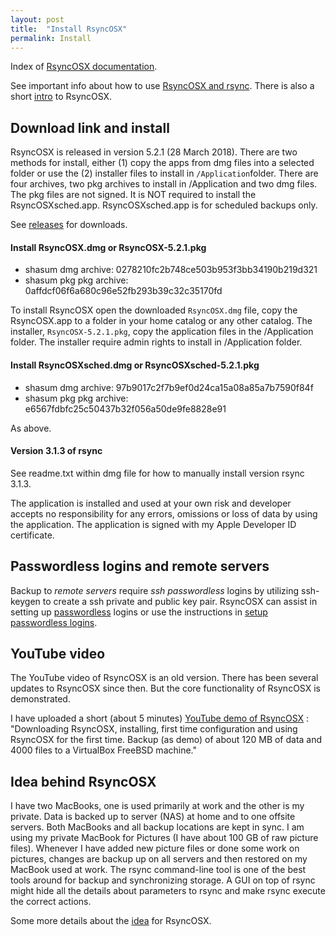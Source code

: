 ```yaml
---
layout: post
title:  "Install RsyncOSX"
permalink: Install
---
```

Index of [RsyncOSX documentation](/AboutRsyncOSX).

See important info about how to use [RsyncOSX and rsync](/HowtoUseRsyncOSX). There is also a short [intro](/Intro) to RsyncOSX.

## Download link and install

RsyncOSX is released in version 5.2.1 (28 March 2018). There are two methods for install, either (1) copy the apps from dmg files into a selected folder or use the (2) installer files to install in `/Application`folder. There are four archives, two pkg archives to install in /Application and two dmg files. The pkg files are not signed. It is NOT required to install the RsyncOSXsched.app. RsyncOSXsched.app is for scheduled backups only.

See [releases](https://github.com/rsyncOSX/RsyncOSX/releases/tag/v5.2.1) for downloads.

#### Install RsyncOSX.dmg or  RsyncOSX-5.2.1.pkg

- shasum dmg archive: 0278210fc2b748ce503b953f3bb34190b219d321
- shasum pkg pkg archive: 0affdcf06f6a680c96e52fb293b39c32c35170fd

To install RsyncOSX open the downloaded `RsyncOSX.dmg` file, copy the RsyncOSX.app to a folder in your home catalog or any other catalog. The installer, `RsyncOSX-5.2.1.pkg`, copy the application files in the /Application folder. The installer require admin rights to install in /Application folder.

#### Install RsyncOSXsched.dmg or RsyncOSXsched-5.2.1.pkg

- shasum dmg archive: 97b9017c2f7b9ef0d24ca15a08a85a7b7590f84f
- shasum pkg pkg archive: e6567fdbfc25c50437b32f056a50de9fe8828e91

As above.

#### Version 3.1.3 of rsync

See readme.txt within dmg file for how to manually install version rsync 3.1.3.

The application is installed and used at your own risk and developer accepts no responsibility for any errors, omissions or loss of data by using the application. The application is signed with my Apple Developer ID certificate.

## Passwordless logins and remote servers

Backup to *remote servers* require *ssh passwordless* logins by utilizing ssh-keygen to create a ssh private and public key pair. RsyncOSX can assist in setting up [passwordless](/ssh) logins or use the instructions in [setup passwordless logins](/PasswordlessLogin).

## YouTube video

The YouTube video of RsyncOSX is an old version. There has been several updates to RsyncOSX since then. But the core functionality of RsyncOSX is demonstrated.

I have uploaded a short (about 5 minutes) [YouTube demo of RsyncOSX](https://www.youtube.com/watch?v=ty1r7yvgExo) : "Downloading RsyncOSX, installing, first time configuration and using RsyncOSX for the first time. Backup (as demo) of about 120 MB of data and 4000 files to a VirtualBox FreeBSD machine."

## Idea behind RsyncOSX

I have two MacBooks, one is used primarily at work and the other is my private. Data is backed up to server (NAS) at home and to one offsite servers. Both MacBooks and all backup locations are kept in sync. I am using my private MacBook for Pictures (I have about 100 GB of raw picture files). Whenever I have added new picture files or done some work on pictures, changes are backup up on all servers and then restored on my MacBook used at work. The rsync command-line tool is one of the best tools around for backup and synchronizing storage. A GUI on top of rsync might hide all the details about parameters to rsync and make rsync execute the correct actions.

Some more details about the [idea](/Idea) for RsyncOSX.
